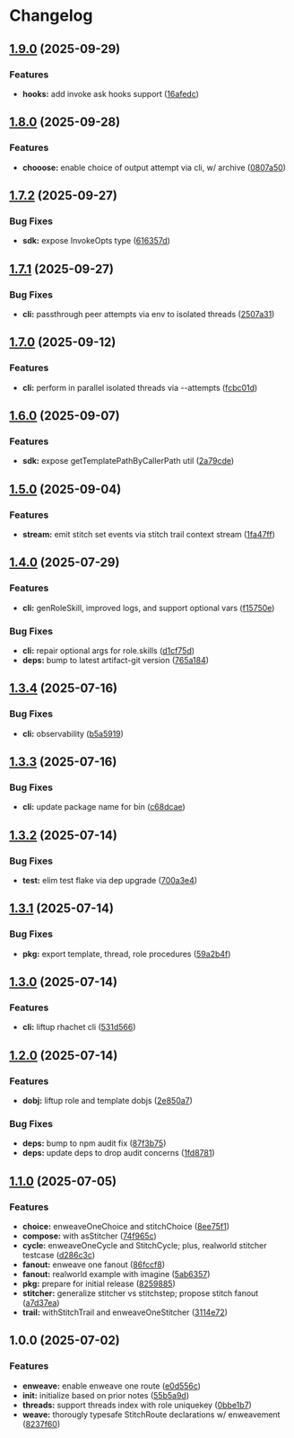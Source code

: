 # Changelog

## [1.9.0](https://github.com/ehmpathy/rhachet/compare/v1.8.0...v1.9.0) (2025-09-29)


### Features

* **hooks:** add invoke ask hooks support ([16afedc](https://github.com/ehmpathy/rhachet/commit/16afedc32400a575ad4615583b3839188fd591b3))

## [1.8.0](https://github.com/ehmpathy/rhachet/compare/v1.7.2...v1.8.0) (2025-09-28)


### Features

* **chooose:** enable choice of output attempt via cli, w/ archive ([0807a50](https://github.com/ehmpathy/rhachet/commit/0807a506c0aaf0972261a66a115c4ed2584227fb))

## [1.7.2](https://github.com/ehmpathy/rhachet/compare/v1.7.1...v1.7.2) (2025-09-27)


### Bug Fixes

* **sdk:** expose InvokeOpts type ([616357d](https://github.com/ehmpathy/rhachet/commit/616357d752d28cf7ed248952b188926e72f82072))

## [1.7.1](https://github.com/ehmpathy/rhachet/compare/v1.7.0...v1.7.1) (2025-09-27)


### Bug Fixes

* **cli:** passthrough peer attempts via env to isolated threads ([2507a31](https://github.com/ehmpathy/rhachet/commit/2507a31ce5f54dca9bc96b80767892632a65c8e8))

## [1.7.0](https://github.com/ehmpathy/rhachet/compare/v1.6.0...v1.7.0) (2025-09-12)


### Features

* **cli:** perform in parallel isolated threads via --attempts ([fcbc01d](https://github.com/ehmpathy/rhachet/commit/fcbc01df3e35ace1848de52f016856c4c5f2d742))

## [1.6.0](https://github.com/ehmpathy/rhachet/compare/v1.5.0...v1.6.0) (2025-09-07)


### Features

* **sdk:** expose getTemplatePathByCallerPath util ([2a79cde](https://github.com/ehmpathy/rhachet/commit/2a79cdef3593ebfeb6d7adf2f316e2abd8024506))

## [1.5.0](https://github.com/ehmpathy/rhachet/compare/v1.4.0...v1.5.0) (2025-09-04)


### Features

* **stream:** emit stitch set events via stitch trail context stream ([1fa47ff](https://github.com/ehmpathy/rhachet/commit/1fa47ff7beab28210ab71c7109c307fc9f206240))

## [1.4.0](https://github.com/ehmpathy/rhachet/compare/v1.3.4...v1.4.0) (2025-07-29)


### Features

* **cli:** genRoleSkill, improved logs, and support optional vars ([f15750e](https://github.com/ehmpathy/rhachet/commit/f15750effdd4a630e1eeea6c4f8e4e9a3a950d5f))


### Bug Fixes

* **cli:** repair optional args for role.skills ([d1cf75d](https://github.com/ehmpathy/rhachet/commit/d1cf75d22dec0ec11803bc91045671d0ee27ea0e))
* **deps:** bump to latest artifact-git version ([765a184](https://github.com/ehmpathy/rhachet/commit/765a18484fddced704ea019a29d95b79f628f7be))

## [1.3.4](https://github.com/ehmpathy/rhachet/compare/v1.3.3...v1.3.4) (2025-07-16)


### Bug Fixes

* **cli:** observability ([b5a5919](https://github.com/ehmpathy/rhachet/commit/b5a59190d6634f89acfca916d4750b4044e48edc))

## [1.3.3](https://github.com/ehmpathy/rhachet/compare/v1.3.2...v1.3.3) (2025-07-16)


### Bug Fixes

* **cli:** update package name for bin ([c68dcae](https://github.com/ehmpathy/rhachet/commit/c68dcaeca5ac342ca6c58607b2b31ef01b829f36))

## [1.3.2](https://github.com/ehmpathy/rhachet/compare/v1.3.1...v1.3.2) (2025-07-14)


### Bug Fixes

* **test:** elim test flake via dep upgrade ([700a3e4](https://github.com/ehmpathy/rhachet/commit/700a3e4b0ff31fb592685ed83c04c6c6fe165604))

## [1.3.1](https://github.com/ehmpathy/rhachet/compare/v1.3.0...v1.3.1) (2025-07-14)


### Bug Fixes

* **pkg:** export template, thread, role procedures ([59a2b4f](https://github.com/ehmpathy/rhachet/commit/59a2b4fa8bf1f95b311016ecb682d708c8bb05c0))

## [1.3.0](https://github.com/ehmpathy/rhachet/compare/v1.2.0...v1.3.0) (2025-07-14)


### Features

* **cli:** liftup rhachet cli ([531d566](https://github.com/ehmpathy/rhachet/commit/531d566cf8b7d7a500436ff0a9c9bc92ec68cba8))

## [1.2.0](https://github.com/ehmpathy/rhachet/compare/v1.1.0...v1.2.0) (2025-07-14)


### Features

* **dobj:** liftup role and template dobjs ([2e850a7](https://github.com/ehmpathy/rhachet/commit/2e850a744ea1d92eefe773472222c3c054583509))


### Bug Fixes

* **deps:** bump to npm audit fix ([87f3b75](https://github.com/ehmpathy/rhachet/commit/87f3b759be39959d8672dbc4bde7da5c0c2a2e6e))
* **deps:** update deps to drop audit concerns ([1fd8781](https://github.com/ehmpathy/rhachet/commit/1fd87811e4771eec9a7290e2a97c8af867336b43))

## [1.1.0](https://github.com/ehmpathy/rhachet/compare/v1.0.0...v1.1.0) (2025-07-05)


### Features

* **choice:** enweaveOneChoice and stitchChoice ([8ee75f1](https://github.com/ehmpathy/rhachet/commit/8ee75f1cd8b131d9128e56f922780ea72285d585))
* **compose:** with asStitcher ([74f965c](https://github.com/ehmpathy/rhachet/commit/74f965c34993db47d75e273318be4b4f7f3760b3))
* **cycle:** enweaveOneCycle and StitchCycle; plus, realworld stitcher testcase ([d286c3c](https://github.com/ehmpathy/rhachet/commit/d286c3c5f9e0d42aa3a3964e587fc57065b51ae0))
* **fanout:** enweave one fanout ([86fccf8](https://github.com/ehmpathy/rhachet/commit/86fccf8e01f2c09dd8481ce0c8c572ed3acab513))
* **fanout:** realworld example with imagine ([5ab6357](https://github.com/ehmpathy/rhachet/commit/5ab635793229fd55dd281593a91b6545450100bf))
* **pkg:** prepare for initial release ([8259885](https://github.com/ehmpathy/rhachet/commit/82598855c9af369ef4c46f91fda4e37615787148))
* **stitcher:** generalize stitcher vs stitchstep; propose stitch fanout ([a7d37ea](https://github.com/ehmpathy/rhachet/commit/a7d37ea7458281ca425bd733792b33e71c110682))
* **trail:** withStitchTrail and enweaveOneStitcher ([3114e72](https://github.com/ehmpathy/rhachet/commit/3114e728872867ba32adb953de5497a1de63002a))

## 1.0.0 (2025-07-02)


### Features

* **enweave:** enable enweave one route ([e0d556c](https://github.com/ehmpathy/rhachet/commit/e0d556c8a67ec315b0239d7907f8144b8bf441a9))
* **init:** initialize based on prior notes ([55b5a9d](https://github.com/ehmpathy/rhachet/commit/55b5a9d77522968397217b78aad86ad36832a605))
* **threads:** support threads index with role uniquekey ([0bbe1b7](https://github.com/ehmpathy/rhachet/commit/0bbe1b7a7661779a273e26dd3307173777adebc9))
* **weave:** thorougly typesafe StitchRoute declarations w/ enweavement ([8237f60](https://github.com/ehmpathy/rhachet/commit/8237f60499f4a2e0ee6bc356b3fd2a5fe9112c9e))
